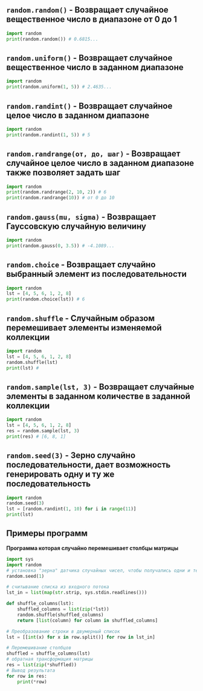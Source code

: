 ## `random.random()` - Возвращает случайное вещественное число в диапазоне от 0 до 1

```python
import random
print(random.random()) # 0.6815...
```

## `random.uniform()` - Возвращает случайное вещественное число в заданном диапазоне 

```python
import random
print(random.uniform(1, 5)) # 2.4635...
```

## `random.randint()` - Возвращает случайное целое число в заданном диапазоне

```python
import random
print(random.randint(1, 5)) # 5
```

## `random.randrange(от, до, шаг)` - Возвращает случайное целое число в заданном диапазоне также позволяет задать шаг

```python
import random
print(random.randrange(2, 10, 2)) # 6
print(random.randrange(10)) # от 0 до 10
```

## `random.gauss(mu, sigma)` - Возвращает Гауссовскую случайную величину

```python
import random
print(random.gauss(0, 3.5)) # -4.1089...
```

## `random.choice` - Возвращает случайно выбранный элемент из последовательности

```python
import random
lst = [4, 5, 6, 1, 2, 8]
print(random.choice(lst)) # 6
```

## `random.shuffle` - Случайным образом перемешивает элементы изменяемой коллекции

```python
import random
lst = [4, 5, 6, 1, 2, 8]
random.shuffle(lst)
print(lst) # 
```

## `random.sample(lst, 3)` - Возвращает случайные элементы в заданном количестве в заданной коллекции

```python
import random
lst = [4, 5, 6, 1, 2, 8]
res = random.sample(lst, 3)
print(res) # [6, 8, 1]
```

## `random.seed(3)` - Зерно случайно последовательности, дает возможность генерировать одну и ту же последовательность 

```python
import random
random.seed(3)
lst = [random.randint(1, 10) for i in range(11)]
print(lst) 
```

## Примеры программ

**Программа которая случайно перемешивает столбцы матрицы**

```python
import sys
import random
# установка "зерна" датчика случайных чисел, чтобы получались одни и те же случайные величины
random.seed(1)

# считывание списка из входного потока
lst_in = list(map(str.strip, sys.stdin.readlines()))

def shuffle_columns(lst):
    shuffled_columns = list(zip(*lst))
    random.shuffle(shuffled_columns)
    return [list(column) for column in shuffled_columns]

# Преобразование строки в двумерный список
lst = [[int(x) for x in row.split()] for row in lst_in]

# Перемешивание столбцов
shuffled = shuffle_columns(lst)
# обратная трансформация матрицы
res = list(zip(*shuffled))
# Вывод результата
for row in res:
    print(*row)
```